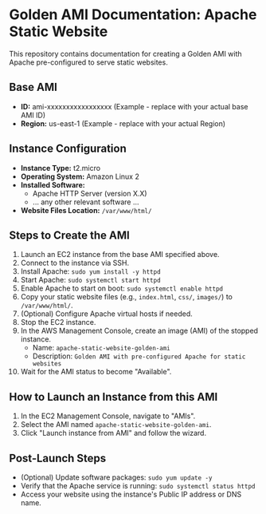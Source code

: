 # Golden AMI Documentation: Apache Static Website

This repository contains documentation for creating a Golden AMI with Apache pre-configured to serve static websites.

## Base AMI

* **ID:** ami-xxxxxxxxxxxxxxxxx (Example - replace with your actual base AMI ID)
* **Region:** us-east-1 (Example - replace with your actual Region)

## Instance Configuration

* **Instance Type:** t2.micro
* **Operating System:** Amazon Linux 2
* **Installed Software:**
    * Apache HTTP Server (version X.X)
    * ... any other relevant software ...
* **Website Files Location:** `/var/www/html/`

## Steps to Create the AMI

1.  Launch an EC2 instance from the base AMI specified above.
2.  Connect to the instance via SSH.
3.  Install Apache: `sudo yum install -y httpd`
4.  Start Apache: `sudo systemctl start httpd`
5.  Enable Apache to start on boot: `sudo systemctl enable httpd`
6.  Copy your static website files (e.g., `index.html`, `css/`, `images/`) to `/var/www/html/`.
7.  (Optional) Configure Apache virtual hosts if needed.
8.  Stop the EC2 instance.
9.  In the AWS Management Console, create an image (AMI) of the stopped instance.
    * Name: `apache-static-website-golden-ami`
    * Description: `Golden AMI with pre-configured Apache for static websites`
10. Wait for the AMI status to become "Available".

## How to Launch an Instance from this AMI

1.  In the EC2 Management Console, navigate to "AMIs".
2.  Select the AMI named `apache-static-website-golden-ami`.
3.  Click "Launch instance from AMI" and follow the wizard.

## Post-Launch Steps

* (Optional) Update software packages: `sudo yum update -y`
* Verify that the Apache service is running: `sudo systemctl status httpd`
* Access your website using the instance's Public IP address or DNS name.

